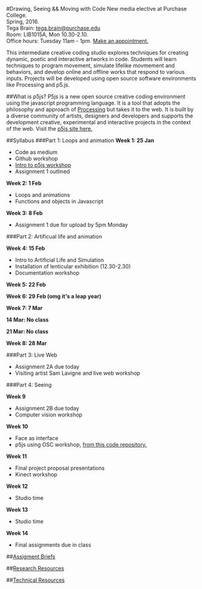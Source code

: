 #Drawing, Seeing && Moving with Code
New media elective at Purchase College.  
Spring, 2016.  
Tega Brain: [tega.brain@purchase.edu](mailto:tega.brain@purchase.edu)  
Room: LIB1015A, Mon 10.30-2.10.  
Office hours: Tuesday 11am - 1pm. [Make an appointment.](https://tegabrain.youcanbook.me/)

This intermediate creative coding studio explores techniques for creating dynamic, poetic and interactive artworks in code. Students will learn techniques to program movement, simulate lifelike movmement and behaviors, and develop online and offline works that respond to various inputs. Projects will be developed using open source software environments like Processing and p5.js.

##What is p5js?
P5js is a new open source creative coding environment using the javascript programming language. It is a tool that adopts the philosophy and approach of <a href="https://processing.org/">Processing</a> but takes it to the web. It is built by a diverse community of artists, designers and developers and supports the development creative, experimental and interactive projects in the context of the web. Visit the <a href="http://p5js.org/">p5js site here.</a>

##Syllabus
###Part 1: Loops and animation
**Week 1: 25 Jan**

* Code as medium
* Github workshop
* [Intro to p5js workshop](https://github.com/tegacodes/Drawing-Seeing-Moving-with-Code/blob/master/resources.md)
* Assignment 1 outlined

**Week 2: 1 Feb**

* Loops and animations
* Functions and objects in Javascript

**Week 3: 8 Feb**

* Assignment 1 due for upload by 5pm Monday


###Part 2: Artificual life and animation

**Week 4: 15 Feb**

* Intro to Artificial Life and Simulation
* Installation of lenticular exhibition (12.30-2.30)
* Documentation workshop

**Week 5: 22 Feb**

**Week 6: 29 Feb (omg it's a leap year)**

**Week 7: 7 Mar**

**14 Mar: No class**

**21 Mar: No class**

**Week 8: 28 Mar**

###Part 3: Live Web

* Assignment 2A due today
* Visiting artist Sam Lavigne and live web workshop

###Part 4: Seeing

**Week 9**

* Assignment 2B due today
* Computer vision workshop

**Week 10**

* Face as interface
* p5js using OSC workshop, [from this code repository.](https://github.com/tegacodes/p5js-osc)

**Week 11**

* Final project proposal presentations
* Kinect workshop

**Week 12**

* Studio time

**Week 13**

* Studio time

**Week 14** 

* Final assignments due in class


##[Assigment Briefs](https://github.com/tegacodes/Drawing-Seeing-Moving-with-Code/blob/master/assignments.md)

##[Research Resources]()

##[Technical Resources](https://github.com/tegacodes/Drawing-Seeing-Moving-with-Code/blob/master/resources.md)